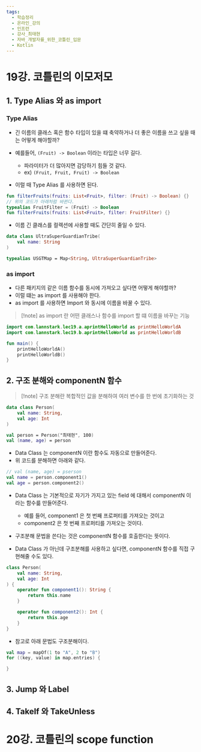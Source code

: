```yaml
---
tags:
  - 학습정리
  - 온라인_강의
  - 인프런
  - 강사_최태현
  - 자바_개발자를_위한_코틀린_입문
  - Kotlin
---
```

# 19강. 코틀린의 이모저모

## 1. Type Alias 와 as import

### Type Alias

- 긴 이름의 클래스 혹은 함수 타입이 있을 떄 축약하거나 더 좋은 이름을 쓰고 싶을 때는 어떻게 해야할까?

- 예를들어, `(Fruit) -> Boolean` 이라는 타입은 너무 길다.
	- 파라미터가 더 많아지면 감당하기 힘들 것 같다.
	- ex) `(Fruit, Fruit, Fruit) -> Boolean`
- 이럴 때 Type Alias 를 사용하면 된다.

```kotlin
fun filterFruits(fruits: List<Fruit>, filter: (Fruit) -> Boolean) {}
// 위의 코드가 아래처럼 바뀐다.
typealias FruitFilter = (Fruit) -> Boolean
fun filterFruits(fruits: List<Fruit>, filter: FruitFilter) {}
```

- 이름 긴 클래스를 컬렉션에 사용할 때도 간단히 줄일 수 있다.

```kotlin
data class UltraSuperGuardianTribe(
	val name: String
)

typealias USGTMap = Map<String, UltraSuperGuardianTribe>
```

### as import

- 다른 패키지의 같은 이름 함수를 동시에 가져오고 싶다면 어떻게 해야할까?
- 이럴 떄는 as import 를 사용해야 한다.
- as import 를 사용하면 Import 와 동시에 이름을 바꿀 수 있다.

> [!note] as import 란
> 어떤 클래스나 함수를 import 할 떄 이름을 바꾸는 기능

```kotlin
import com.lannstark.lec19.a.aprintHelloWorld as printHelloWorldA
import com.lannstark.lec19.b.aprintHelloWorld as printHelloWorldB

fun main() {
	printHelloWorldA()
	printHelloWorldB()
}
```

## 2. 구조 분해와 componentN 함수

> [!note] 구조 분해란
> 복합적인 값을 분해하여 여러 변수를 한 번에 초기화하는 것

```kotlin
data class Person(
	val name: String,
	val age: Int
)

val person = Person("최태현", 100)
val (name, age) = person
```

- Data Class 는 componentN 이란 함수도 자동으로 만들어준다.
- 위 코드를 분해하면 아래와 같다.

```kotlin
// val (name, age) = pserson
val name = person.component1()
val age = person.component2()
```

- Data Class 는 기본적으로 자기가 가지고 있는 field 에 대해서 componentN 이라는 함수륾 만들어준다.
	- 예를 들어, component1 은 첫 번째 프로퍼티를 가져오는 것이고
	- component2 은 첫 번째 프로퍼티를 가져오는 것이다.
- 구조분해 문법을 쓴다는 것은 componentN 함수를 호출한다는 뜻이다.


- Data Class 가 아닌데 구조분해를 사용하고 싶다면, componentN 함수를 직접 구현해줄 수도 있다.

```kotlin
class Person(
	val name: String,
	val age: Int
) {
	operator fun component1(): String {
		return this.name
	}

	operator fun component2(): Int {
		return this.age
	}
}
```

- 참고로 아래 문법도 구조분해이다.

```kotlin
val map = mapOf(1 to "A", 2 to "B")
for ((key, value) in map.entries) {

}
```

## 3. Jump 와 Label



## 4. TakeIf 와 TakeUnless









# 20강. 코틀린의 scope function




